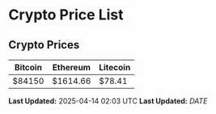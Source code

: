 # Crypto Price List

## Crypto Prices
| Bitcoin | Ethereum | Litecoin |
| ------- | -------- | -------- |
| $84150 | $1614.66 | $78.41 |
**Last Updated:** 2025-04-14 02:03 UTC
**Last Updated:** $DATE$
